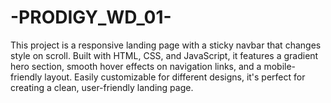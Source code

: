 # -PRODIGY_WD_01-
This project is a responsive landing page with a sticky navbar that changes style on scroll. Built with HTML, CSS, and JavaScript, it features a gradient hero section, smooth hover effects on navigation links, and a mobile-friendly layout. Easily customizable for different designs, it's perfect for creating a clean, user-friendly landing page.
